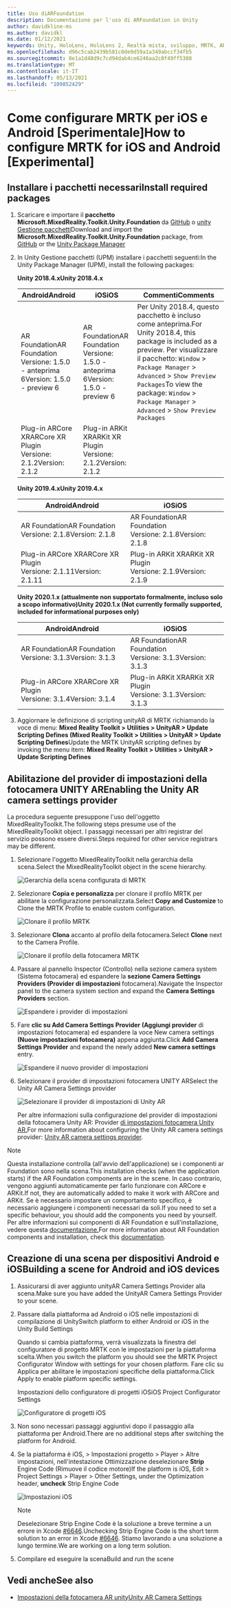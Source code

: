 ```yaml
---
title: Uso diARFoundation
description: Documentazione per l'uso di ARFoundation in Unity
author: davidkline-ms
ms.author: davidkl
ms.date: 01/12/2021
keywords: Unity, HoloLens, HoloLens 2, Realtà mista, sviluppo, MRTK, AR Core, AR Kit
ms.openlocfilehash: d96c5cab2439b581c0de9d59a1a349abccf34fb5
ms.sourcegitcommit: 8e1a1d48d9c7cd94dab4ce6246aa2c0f49ff5308
ms.translationtype: MT
ms.contentlocale: it-IT
ms.lasthandoff: 05/13/2021
ms.locfileid: "109852429"
---
```

# <a name="how-to-configure-mrtk-for-ios-and-android-experimental"></a><span data-ttu-id="9e212-104">Come configurare MRTK per iOS e Android [Sperimentale]</span><span class="sxs-lookup"><span data-stu-id="9e212-104">How to configure MRTK for iOS and Android [Experimental]</span></span>

## <a name="install-required-packages"></a><span data-ttu-id="9e212-105">Installare i pacchetti necessari</span><span class="sxs-lookup"><span data-stu-id="9e212-105">Install required packages</span></span>

1. <span data-ttu-id="9e212-106">Scaricare e importare il **pacchetto Microsoft.MixedReality.Toolkit.Unity.Foundation** da [GitHub](https://github.com/microsoft/MixedRealityToolkit-Unity/releases/tag/v2.3.0) o [unity Gestione pacchetti](../configuration/usingupm.md)</span><span class="sxs-lookup"><span data-stu-id="9e212-106">Download and import the **Microsoft.MixedReality.Toolkit.Unity.Foundation** package, from [GitHub](https://github.com/microsoft/MixedRealityToolkit-Unity/releases/tag/v2.3.0) or the [Unity Package Manager](../configuration/usingupm.md)</span></span>

1. <span data-ttu-id="9e212-107">In Unity Gestione pacchetti (UPM) installare i pacchetti seguenti:</span><span class="sxs-lookup"><span data-stu-id="9e212-107">In the Unity Package Manager (UPM), install the following packages:</span></span>

    <span data-ttu-id="9e212-108">**Unity 2018.4.x**</span><span class="sxs-lookup"><span data-stu-id="9e212-108">**Unity 2018.4.x**</span></span>

    | <span data-ttu-id="9e212-109">**Android**</span><span class="sxs-lookup"><span data-stu-id="9e212-109">**Android**</span></span> | <span data-ttu-id="9e212-110">**iOS**</span><span class="sxs-lookup"><span data-stu-id="9e212-110">**iOS**</span></span> | <span data-ttu-id="9e212-111">Commenti</span><span class="sxs-lookup"><span data-stu-id="9e212-111">Comments</span></span> |
    | --- | --- | --- |
    | <span data-ttu-id="9e212-112">AR Foundation</span><span class="sxs-lookup"><span data-stu-id="9e212-112">AR Foundation</span></span>  <br/> <span data-ttu-id="9e212-113">Versione: 1.5.0 - anteprima 6</span><span class="sxs-lookup"><span data-stu-id="9e212-113">Version: 1.5.0 - preview 6</span></span> | <span data-ttu-id="9e212-114">AR Foundation</span><span class="sxs-lookup"><span data-stu-id="9e212-114">AR Foundation</span></span>  <br/> <span data-ttu-id="9e212-115">Versione: 1.5.0 - anteprima 6</span><span class="sxs-lookup"><span data-stu-id="9e212-115">Version: 1.5.0 - preview 6</span></span> | <span data-ttu-id="9e212-116">Per Unity 2018.4, questo pacchetto è incluso come anteprima.</span><span class="sxs-lookup"><span data-stu-id="9e212-116">For Unity 2018.4, this package is included as a preview.</span></span> <span data-ttu-id="9e212-117">Per visualizzare il pacchetto: `Window` > `Package Manager` > `Advanced` > `Show Preview Packages`</span><span class="sxs-lookup"><span data-stu-id="9e212-117">To view the package: `Window` > `Package Manager` > `Advanced` > `Show Preview Packages`</span></span> |
    | <span data-ttu-id="9e212-118">Plug-in ARCore XR</span><span class="sxs-lookup"><span data-stu-id="9e212-118">ARCore XR Plugin</span></span> <br/> <span data-ttu-id="9e212-119">Versione: 2.1.2</span><span class="sxs-lookup"><span data-stu-id="9e212-119">Version: 2.1.2</span></span> | <span data-ttu-id="9e212-120">Plug-in ARKit XR</span><span class="sxs-lookup"><span data-stu-id="9e212-120">ARKit XR Plugin</span></span> <br/> <span data-ttu-id="9e212-121">Versione: 2.1.2</span><span class="sxs-lookup"><span data-stu-id="9e212-121">Version: 2.1.2</span></span> | |

    <span data-ttu-id="9e212-122">**Unity 2019.4.x**</span><span class="sxs-lookup"><span data-stu-id="9e212-122">**Unity 2019.4.x**</span></span>

    | <span data-ttu-id="9e212-123">**Android**</span><span class="sxs-lookup"><span data-stu-id="9e212-123">**Android**</span></span> | <span data-ttu-id="9e212-124">**iOS**</span><span class="sxs-lookup"><span data-stu-id="9e212-124">**iOS**</span></span> |
    | --- | --- |
    | <span data-ttu-id="9e212-125">AR Foundation</span><span class="sxs-lookup"><span data-stu-id="9e212-125">AR Foundation</span></span>  <br/> <span data-ttu-id="9e212-126">Versione: 2.1.8</span><span class="sxs-lookup"><span data-stu-id="9e212-126">Version: 2.1.8</span></span> |  <span data-ttu-id="9e212-127">AR Foundation</span><span class="sxs-lookup"><span data-stu-id="9e212-127">AR Foundation</span></span>  <br/> <span data-ttu-id="9e212-128">Versione: 2.1.8</span><span class="sxs-lookup"><span data-stu-id="9e212-128">Version: 2.1.8</span></span> |
    | <span data-ttu-id="9e212-129">Plug-in ARCore XR</span><span class="sxs-lookup"><span data-stu-id="9e212-129">ARCore XR Plugin</span></span> <br/> <span data-ttu-id="9e212-130">Versione: 2.1.11</span><span class="sxs-lookup"><span data-stu-id="9e212-130">Version: 2.1.11</span></span> | <span data-ttu-id="9e212-131">Plug-in ARKit XR</span><span class="sxs-lookup"><span data-stu-id="9e212-131">ARKit XR Plugin</span></span> <br/> <span data-ttu-id="9e212-132">Versione: 2.1.9</span><span class="sxs-lookup"><span data-stu-id="9e212-132">Version: 2.1.9</span></span> |

    <span data-ttu-id="9e212-133">**Unity 2020.1.x (attualmente non supportato formalmente, incluso solo a scopo informativo)**</span><span class="sxs-lookup"><span data-stu-id="9e212-133">**Unity 2020.1.x (Not currently formally supported, included for informational purposes only)**</span></span>

    | <span data-ttu-id="9e212-134">**Android**</span><span class="sxs-lookup"><span data-stu-id="9e212-134">**Android**</span></span> | <span data-ttu-id="9e212-135">**iOS**</span><span class="sxs-lookup"><span data-stu-id="9e212-135">**iOS**</span></span> |
    | --- | --- |
    | <span data-ttu-id="9e212-136">AR Foundation</span><span class="sxs-lookup"><span data-stu-id="9e212-136">AR Foundation</span></span>  <br/> <span data-ttu-id="9e212-137">Versione: 3.1.3</span><span class="sxs-lookup"><span data-stu-id="9e212-137">Version: 3.1.3</span></span> |  <span data-ttu-id="9e212-138">AR Foundation</span><span class="sxs-lookup"><span data-stu-id="9e212-138">AR Foundation</span></span>  <br/> <span data-ttu-id="9e212-139">Versione: 3.1.3</span><span class="sxs-lookup"><span data-stu-id="9e212-139">Version: 3.1.3</span></span> |
    | <span data-ttu-id="9e212-140">Plug-in ARCore XR</span><span class="sxs-lookup"><span data-stu-id="9e212-140">ARCore XR Plugin</span></span> <br/> <span data-ttu-id="9e212-141">Versione: 3.1.4</span><span class="sxs-lookup"><span data-stu-id="9e212-141">Version: 3.1.4</span></span> | <span data-ttu-id="9e212-142">Plug-in ARKit XR</span><span class="sxs-lookup"><span data-stu-id="9e212-142">ARKit XR Plugin</span></span> <br/> <span data-ttu-id="9e212-143">Versione: 3.1.3</span><span class="sxs-lookup"><span data-stu-id="9e212-143">Version: 3.1.3</span></span> |

1. <span data-ttu-id="9e212-144">Aggiornare le definizione di scripting unityAR di MRTK richiamando la voce di menu: **Mixed Reality Toolkit > Utilities > UnityAR > Update Scripting Defines (Mixed Reality Toolkit > Utilities > UnityAR > Update Scripting Defines**</span><span class="sxs-lookup"><span data-stu-id="9e212-144">Update the MRTK UnityAR scripting defines by invoking the menu item: **Mixed Reality Toolkit > Utilities > UnityAR > Update Scripting Defines**</span></span>

## <a name="enabling-the-unity-ar-camera-settings-provider"></a><span data-ttu-id="9e212-145">Abilitazione del provider di impostazioni della fotocamera UNITY AR</span><span class="sxs-lookup"><span data-stu-id="9e212-145">Enabling the Unity AR camera settings provider</span></span>

<span data-ttu-id="9e212-146">La procedura seguente presuppone l'uso dell'oggetto MixedRealityToolkit.</span><span class="sxs-lookup"><span data-stu-id="9e212-146">The following steps presume use of the MixedRealityToolkit object.</span></span> <span data-ttu-id="9e212-147">I passaggi necessari per altri registrar del servizio possono essere diversi.</span><span class="sxs-lookup"><span data-stu-id="9e212-147">Steps required for other service registrars may be different.</span></span>

1. <span data-ttu-id="9e212-148">Selezionare l'oggetto MixedRealityToolkit nella gerarchia della scena.</span><span class="sxs-lookup"><span data-stu-id="9e212-148">Select the MixedRealityToolkit object in the scene hierarchy.</span></span>

    ![Gerarchia della scena configurata di MRTK](../features/images/MRTK_ConfiguredHierarchy.png)

1. <span data-ttu-id="9e212-150">Selezionare **Copia e personalizza** per clonare il profilo MRTK per abilitare la configurazione personalizzata.</span><span class="sxs-lookup"><span data-stu-id="9e212-150">Select **Copy and Customize** to Clone the MRTK Profile to enable custom configuration.</span></span>

    ![Clonare il profilo MRTK](../features/images/camera-system/CloneProfileARFoundation.png)

1. <span data-ttu-id="9e212-152">Selezionare **Clona** accanto al profilo della fotocamera.</span><span class="sxs-lookup"><span data-stu-id="9e212-152">Select **Clone** next to the Camera Profile.</span></span>

    ![Clonare il profilo della fotocamera MRTK](../features/images/camera-system/CloneCameraProfileARFoundation.png)

1. <span data-ttu-id="9e212-154">Passare al pannello Inspector (Controllo) nella sezione camera system (Sistema fotocamera) ed espandere la **sezione Camera Settings Providers (Provider di impostazioni** fotocamera).</span><span class="sxs-lookup"><span data-stu-id="9e212-154">Navigate the Inspector panel to the camera system section and expand the **Camera Settings Providers** section.</span></span>

    ![Espandere i provider di impostazioni](../features/images/camera-system/ExpandProviders.png)

1. <span data-ttu-id="9e212-156">Fare **clic su Add Camera Settings Provider (Aggiungi provider** di impostazioni fotocamera) ed espandere la voce New camera settings **(Nuove impostazioni fotocamera)** appena aggiunta.</span><span class="sxs-lookup"><span data-stu-id="9e212-156">Click **Add Camera Settings Provider** and expand the newly added **New camera settings** entry.</span></span>

    ![Espandere il nuovo provider di impostazioni](../features/images/camera-system/ExpandNewProvider.png)

1. <span data-ttu-id="9e212-158">Selezionare il provider di impostazioni fotocamera UNITY AR</span><span class="sxs-lookup"><span data-stu-id="9e212-158">Select the Unity AR Camera Settings provider</span></span>

    ![Selezionare il provider di impostazioni di Unity AR](../features/images/camera-system/SelectUnityArSettings.png)

    <span data-ttu-id="9e212-160">Per altre informazioni sulla configurazione del provider di impostazioni della fotocamera Unity AR: Provider [di impostazioni fotocamera Unity AR.](../features/camera-system/unity-ar-camera-settings.md)</span><span class="sxs-lookup"><span data-stu-id="9e212-160">For more information about configuring the Unity AR camera settings provider: [Unity AR camera settings provider](../features/camera-system/unity-ar-camera-settings.md).</span></span>

> [!NOTE]
> <span data-ttu-id="9e212-161">Questa installazione controlla (all'avvio dell'applicazione) se i componenti ar Foundation sono nella scena.</span><span class="sxs-lookup"><span data-stu-id="9e212-161">This installation checks (when the application starts) if the AR Foundation components are in the scene.</span></span> <span data-ttu-id="9e212-162">In caso contrario, vengono aggiunti automaticamente per farlo funzionare con ARCore e ARKit.</span><span class="sxs-lookup"><span data-stu-id="9e212-162">If not, they are automatically added to make it work with ARCore and ARKit.</span></span>
> <span data-ttu-id="9e212-163">Se è necessario impostare un comportamento specifico, è necessario aggiungere i componenti necessari da soli.</span><span class="sxs-lookup"><span data-stu-id="9e212-163">If you need to set a specific behaviour, you should add the components you need by yourself.</span></span>
> <span data-ttu-id="9e212-164">Per altre informazioni sui componenti di AR Foundation e sull'installazione, vedere questa [documentazione.](https://docs.unity3d.com/Packages/com.unity.xr.arfoundation@2.2/manual/index.html#samples)</span><span class="sxs-lookup"><span data-stu-id="9e212-164">For more information about AR Foundation components and installation, check this [documentation](https://docs.unity3d.com/Packages/com.unity.xr.arfoundation@2.2/manual/index.html#samples).</span></span>

## <a name="building-a-scene-for-android-and-ios-devices"></a><span data-ttu-id="9e212-165">Creazione di una scena per dispositivi Android e iOS</span><span class="sxs-lookup"><span data-stu-id="9e212-165">Building a scene for Android and iOS devices</span></span>

1. <span data-ttu-id="9e212-166">Assicurarsi di aver aggiunto unityAR Camera Settings Provider alla scena.</span><span class="sxs-lookup"><span data-stu-id="9e212-166">Make sure you have added the UnityAR Camera Settings Provider to your scene.</span></span>

1. <span data-ttu-id="9e212-167">Passare dalla piattaforma ad Android o iOS nelle impostazioni di compilazione di Unity</span><span class="sxs-lookup"><span data-stu-id="9e212-167">Switch platform to either Android or iOS in the Unity Build Settings</span></span>

    <span data-ttu-id="9e212-168">Quando si cambia piattaforma, verrà visualizzata la finestra del configuratore di progetto MRTK con le impostazioni per la piattaforma scelta.</span><span class="sxs-lookup"><span data-stu-id="9e212-168">When you switch the platform you should see the MRTK Project Configurator Window with settings for your chosen platform.</span></span>  <span data-ttu-id="9e212-169">Fare clic su Applica per abilitare le impostazioni specifiche della piattaforma.</span><span class="sxs-lookup"><span data-stu-id="9e212-169">Click Apply to enable platform specific settings.</span></span>

    <span data-ttu-id="9e212-170">Impostazioni dello configuratore di progetti iOS</span><span class="sxs-lookup"><span data-stu-id="9e212-170">iOS Project Configurator Settings</span></span>

    ![Configuratore di progetti iOS](../features/images/camera-system/MRTKProjectConfigurator.png)

1. <span data-ttu-id="9e212-172">Non sono necessari passaggi aggiuntivi dopo il passaggio alla piattaforma per Android.</span><span class="sxs-lookup"><span data-stu-id="9e212-172">There are no additional steps after switching the platform for Android.</span></span>

1. <span data-ttu-id="9e212-173">Se la piattaforma è iOS, > Impostazioni progetto > Player > Altre impostazioni, nell'intestazione Ottimizzazione deselezionare **Strip** Engine Code (Rimuove il codice motore)</span><span class="sxs-lookup"><span data-stu-id="9e212-173">If the platform is iOS, Edit > Project Settings > Player > Other Settings, under the Optimization header, **uncheck** Strip Engine Code</span></span>

    ![Impostazioni iOS](../features/images/camera-system/UncheckStripEngineCodeiOS.png)

    > [!NOTE]
    > <span data-ttu-id="9e212-175">Deselezionare Strip Engine Code è la soluzione a breve termine a un errore in Xcode [#6646](https://github.com/microsoft/MixedRealityToolkit-Unity/issues/6646).</span><span class="sxs-lookup"><span data-stu-id="9e212-175">Unchecking Strip Engine Code is the short term solution to an error in Xcode [#6646](https://github.com/microsoft/MixedRealityToolkit-Unity/issues/6646).</span></span>  <span data-ttu-id="9e212-176">Stiamo lavorando a una soluzione a lungo termine.</span><span class="sxs-lookup"><span data-stu-id="9e212-176">We are working on a long term solution.</span></span>

1. <span data-ttu-id="9e212-177">Compilare ed eseguire la scena</span><span class="sxs-lookup"><span data-stu-id="9e212-177">Build and run the scene</span></span>

## <a name="see-also"></a><span data-ttu-id="9e212-178">Vedi anche</span><span class="sxs-lookup"><span data-stu-id="9e212-178">See also</span></span>

- [<span data-ttu-id="9e212-179">Impostazioni della fotocamera AR unity</span><span class="sxs-lookup"><span data-stu-id="9e212-179">Unity AR Camera Settings</span></span>](../features/camera-system/unity-ar-camera-settings.md)
